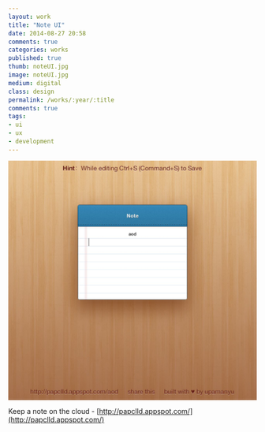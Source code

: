 ```yaml
---
layout: work
title: "Note UI"
date: 2014-08-27 20:58
comments: true
categories: works
published: true
thumb: noteUI.jpg
image: noteUI.jpg
medium: digital
class: design
permalink: /works/:year/:title
comments: true
tags:
- ui
- ux
- development
---
```

<img src="/images/works/noteUI.jpg" align="middle"/>

Keep a note on the cloud - [http://papclld.appspot.com/](http://papclld.appspot.com/)